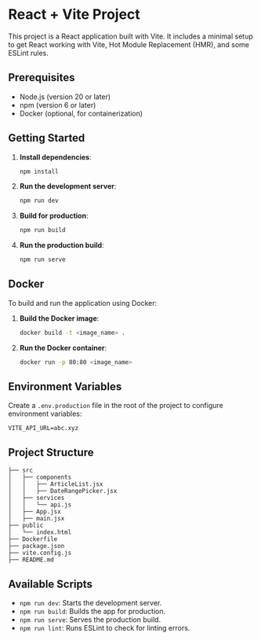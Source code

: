 # React + Vite Project

This project is a React application built with Vite. It includes a minimal setup to get React working with Vite, Hot Module Replacement (HMR), and some ESLint rules.

## Prerequisites

- Node.js (version 20 or later)
- npm (version 6 or later)
- Docker (optional, for containerization)

## Getting Started

1. **Install dependencies**:
    ```sh
    npm install
    ```

2. **Run the development server**:
    ```sh
    npm run dev
    ```

3. **Build for production**:
    ```sh
    npm run build
    ```

4. **Run the production build**:
    ```sh
    npm run serve
    ```

## Docker

To build and run the application using Docker:

1. **Build the Docker image**:
    ```sh
    docker build -t <image_name> .
    ```

2. **Run the Docker container**:
    ```sh
    docker run -p 80:80 <image_name>
    ```

## Environment Variables

Create a `.env.production` file in the root of the project to configure environment variables:

```
VITE_API_URL=abc.xyz
```

## Project Structure

```
├── src
│   ├── components
│   │   ├── ArticleList.jsx
│   │   ├── DateRangePicker.jsx
│   ├── services
│   │   └── api.js
│   ├── App.jsx
│   ├── main.jsx
├── public
│   └── index.html
├── Dockerfile
├── package.json
├── vite.config.js
├── README.md
```

## Available Scripts

- `npm run dev`: Starts the development server.
- `npm run build`: Builds the app for production.
- `npm run serve`: Serves the production build.
- `npm run lint`: Runs ESLint to check for linting errors.
